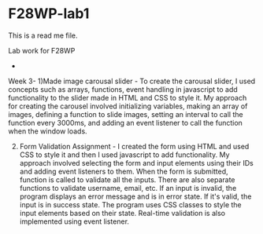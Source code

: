 # F28WP-lab1

This is a read me file.

Lab work for F28WP


-

Week 3-
  1)Made image carousal slider - To create the carousal slider, I used concepts such as arrays, functions, event handling in javascript to add functionality to the slider made in HTML and CSS to style it. My approach for creating the carousel involved initializing variables, making an array of images, defining a function to slide images, setting an interval to call the function every 3000ms, and adding an event listener to call the function when the window loads. 
  
  2) Form Validation Assignment - I created the form using HTML and used CSS to style it and then I used javascript to add functionality. My approach involved selecting the form and input elements using their IDs and adding event listeners to them. When the form is submitted, function is called to validate all the inputs. There are also separate functions to validate username, email, etc. If an input is invalid, the program displays an error message and is in error state. If it's valid, the input is in success state. The program uses CSS classes to style the input elements based on their state. Real-time validation is also implemented using event listener.
